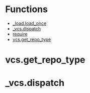 # Functions
- [_load.load_once](_load.load_once)
- [_vcs.dispatch](_vcs.dispatch)
- [require](require)
- [vcs.get_repo_type](vcs.get_repo_type)
# vcs.get_repo_type

# _vcs.dispatch

